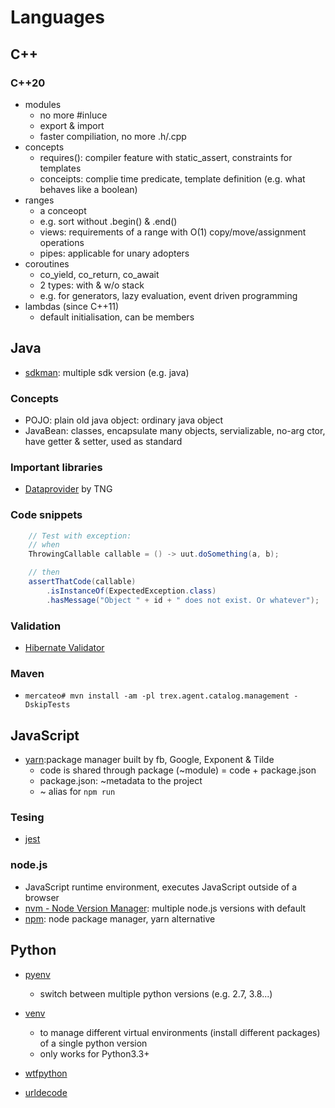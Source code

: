 # Languages

## C++

### C++20

- modules
  - no more #inluce
  - export & import
  - faster compiliation, no more .h/.cpp
- concepts
  - requires(): compiler feature with static_assert, constraints for templates
  - conceipts: complie time predicate, template definition (e.g. what behaves like a boolean)
- ranges
  - a conceopt
  - e.g. sort without .begin() & .end()
  - views: requirements of a range with O(1) copy/move/assignment operations
  - pipes: applicable for unary adopters
- coroutines
  - co_yield, co_return, co_await
  - 2 types: with & w/o stack
  - e.g. for generators, lazy evaluation, event driven programming
- lambdas (since C++11)
  - default initialisation, can be members

## Java

- [sdkman](https://sdkman.io/install): multiple sdk version (e.g. java)

### Concepts

- POJO: plain old java object: ordinary java object
- JavaBean: classes, encapsulate many objects, servializable, no-arg ctor, have getter & setter, used as standard

### Important libraries

- [Dataprovider](https://github.com/TNG/junit-dataprovider) by TNG

### Code snippets

``` java
    // Test with exception:
    // when
    ThrowingCallable callable = () -> uut.doSomething(a, b);

    // then
    assertThatCode(callable)
        .isInstanceOf(ExpectedException.class)
        .hasMessage("Object " + id + " does not exist. Or whatever");
```

### Validation

- [Hibernate Validator](https://docs.jboss.org/hibernate/validator/5.4/reference/en-US/html_single/#validator-gettingstarted-createmodel)

### Maven

- `mercateo# mvn install -am -pl trex.agent.catalog.management -DskipTests`

## JavaScript

- [yarn](https://classic.yarnpkg.com/lang/en/):package manager built by fb, Google, Exponent & Tilde
  - code is shared through package (~module) = code + package.json
  - package.json: ~metadata to the project
  - ~ alias for `npm run`

### Tesing

- [jest](https://jestjs.io/)

### node.js

- JavaScript runtime environment, executes JavaScript outside of a browser
- [nvm - Node Version Manager](https://github.com/nvm-sh/nvm): multiple node.js versions with default
- [npm](https://www.npmjs.com/): node package manager, yarn alternative

## Python

- [pyenv](https://github.com/pyenv/pyenv)
  - switch between multiple python versions (e.g. 2.7, 3.8...)
- [venv](https://docs.python.org/3/library/venv.html)
  - to manage different virtual environments (install different packages) of a single python version
  - only works for Python3.3+

- [wtfpython](https://github.com/satwikkansal/wtfpython)
- [urldecode](https://dev.to/k4ml/python-urldecode-on-command-line-2ek9)
